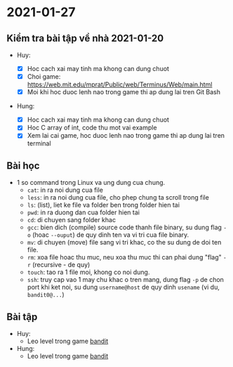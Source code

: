 # 2021-01-27

## Kiểm tra bài tập về nhà 2021-01-20

- Huy:

  - [x] Hoc cach xai may tinh ma khong can dung chuot
  - [x] Choi game: https://web.mit.edu/mprat/Public/web/Terminus/Web/main.html
  - [x] Moi khi hoc duoc lenh nao trong game thi ap dung lai tren Git Bash

- Hung:

  - [x] Hoc cach xai may tinh ma khong can dung chuot
  - [x] Hoc C array of int, code thu mot vai example
  - [x] Xem lai cai game, hoc duoc lenh nao trong game thi ap dung lai tren
        terminal

## Bài học

- 1 so command trong Linux va ung dung cua chung.
  - `cat`: in ra noi dung cua file
  - `less`: in ra noi dung cua file, cho phep chung ta scroll trong file
  - `ls`: (list), liet ke file va folder ben trong folder hien tai
  - `pwd`: in ra duong dan cua folder hien tai
  - `cd`: di chuyen sang folder khac
  - `gcc`: bien dich (compile) source code thanh file binary, su dung flag `-o`
    (hoac `--ouput`) de quy dinh ten va vi tri cua file binary.
  - `mv`: di chuyen (move) file sang vi tri khac, co the su dung de doi ten
    file.
  - `rm`: xoa file hoac thu muc, neu xoa thu muc thi can phai dung "flag" `-r`
    (recursive - de quy)
  - `touch`: tao ra 1 file moi, khong co noi dung.
  - `ssh`: truy cap vao 1 may chu khac o tren mang, dung flag `-p` de chon port
    khi ket noi, su dung `username@host` de quy dinh `usename` (vi du,
    `bandit0@...`)

## Bài tập

- Huy:
  - Leo level trong game [bandit][bandit_game]
- Hung:
  - Leo level trong game [bandit][bandit_game]

[bandit_game]: https://overthewire.org/wargames/bandit/
